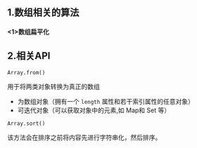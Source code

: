 ## 1.数组相关的算法

#### <1>数组扁平化




## 2.相关API

`Array.from()`

用于将两类对象转换为真正的数组

* 为数组对象（拥有一个 `length` 属性和若干索引属性的任意对象）
* 可迭代对象（可以获取对象中的元素,如 Map和 Set 等）

`Array.sort()`

该方法会在排序之前将内容先进行字符串化，然后排序。
